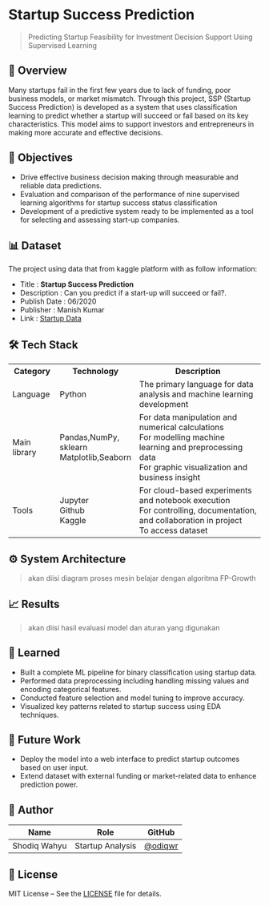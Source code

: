 # Startup Success Prediction

> Predicting Startup Feasibility for Investment Decision Support Using Supervised Learning

## 📌 Overview

Many startups fail in the first few years due to lack of funding, poor business models, or market mismatch. Through this project, SSP (Startup Success Prediction) is developed as a system that uses classification learning to predict whether a startup will succeed or fail based on its key characteristics. This model aims to support investors and entrepreneurs in making more accurate and effective decisions.

## 🎯 Objectives

- Drive effective business decision making through measurable and reliable data predictions.
- Evaluation and comparison of the performance of nine supervised learning algorithms for startup success status classification
- Development of a predictive system ready to be implemented as a tool for selecting and assessing start-up companies.
  
## 📊 Dataset

The project using data that from kaggle platform with as follow information:
- Title : **Startup Success Prediction**
- Description : Can you predict if a start-up will succeed or fail?.
- Publish Date : 06/2020
- Publisher : Manish Kumar
- Link : [Startup Data](https://www.kaggle.com/datasets/manishkc06/startup-success-prediction)

## 🛠️ Tech Stack

<table>
  <tr>
    <th>Category</th>
    <th>Technology</th>
    <th>Description</th>
  </tr>
  <tr>
    <td>Language</td>
    <td>Python</td>
    <td>The primary language for data analysis and machine learning development</td>
  </tr>
  <tr>
    <td>Main library</td>
    <td>Pandas,NumPy, </br>sklearn </br>Matplotlib,Seaborn</td>
    <td>For data manipulation and numerical calculations </br> For modelling machine learning and preprocessing data </br>For graphic visualization and business insight</td>
  </tr>
  <tr>
    <td>Tools</td>
    <td>Jupyter </br>Github </br>Kaggle</td>
    <td>For cloud-based experiments and notebook execution </br>For controlling, documentation, and collaboration in project </br>To access dataset</td>
  </tr>
</table>

## ⚙️ System Architecture
> akan diisi diagram proses mesin belajar dengan algoritma FP-Growth

## 📈 Results
> akan diisi hasil evaluasi model dan aturan yang digunakan

## 🧠 Learned

- Built a complete ML pipeline for binary classification using startup data.
- Performed data preprocessing including handling missing values and encoding categorical features.
- Conducted feature selection and model tuning to improve accuracy.
- Visualized key patterns related to startup success using EDA techniques.

## 🌱 Future Work

- Deploy the model into a web interface to predict startup outcomes based on user input.
- Extend dataset with external funding or market-related data to enhance prediction power.
  
## 👤 Author

| Name | Role | GitHub |
|------|-------|--------|
| Shodiq Wahyu | Startup Analysis | [@odiqwr](https://github.com/odiqwr) |

## 📄 License

MIT License – See the [LICENSE](LICENSE) file for details.
